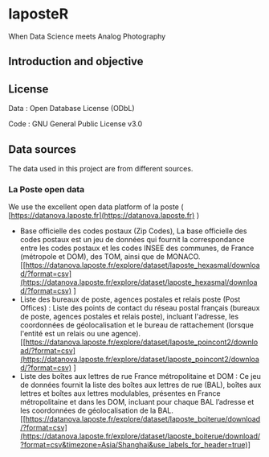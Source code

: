 # laposteR
When Data Science meets Analog Photography

## Introduction and objective

## License

Data : Open Database License (ODbL)

Code : GNU General Public License v3.0

## Data sources
The data used in this project are from different sources.

### La Poste open data
We use the excellent open data platform of la poste (
[https://datanova.laposte.fr](https://datanova.laposte.fr) )

- Base officielle des codes postaux (Zip Codes), La base officielle des codes postaux est un jeu de données qui fournit la correspondance entre les codes postaux et les codes INSEE des communes, de France (métropole et DOM), des TOM, ainsi que de MONACO. [[https://datanova.laposte.fr/explore/dataset/laposte_hexasmal/download/?format=csv](https://datanova.laposte.fr/explore/dataset/laposte_hexasmal/download/?format=csv)  ]
- Liste des bureaux de poste, agences postales et relais poste (Post Offices) : Liste des points de contact du réseau postal français (bureaux de poste, agences postales et relais poste), incluant l'adresse, les coordonnées de géolocalisation et le bureau de rattachement (lorsque l'entité est un relais ou une agence). [[https://datanova.laposte.fr/explore/dataset/laposte_poincont2/download/?format=csv](https://datanova.laposte.fr/explore/dataset/laposte_poincont2/download/?format=csv) ]
- Liste des boîtes aux lettres de rue France métropolitaine et DOM : Ce jeu de données fournit la liste des boîtes aux lettres de rue (BAL), boîtes aux lettres et boîtes aux lettres modulables, présentes en France métropolitaine et dans les DOM, incluant pour chaque BAL l’adresse et les coordonnées de géolocalisation de la BAL. [[https://datanova.laposte.fr/explore/dataset/laposte_boiterue/download/?format=csv](https://datanova.laposte.fr/explore/dataset/laposte_boiterue/download/?format=csv&timezone=Asia/Shanghai&use_labels_for_header=true)]